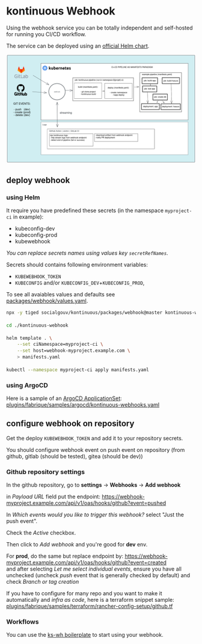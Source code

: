 # kontinuous Webhook

Using the webhook service you can be totally independent and self-hosted for running you CI/CD workflow.

The service can be deployed using an [official Helm chart](https://github.com/socialgouv/kontinuous/blob/master/packages/webhook/Chart.yaml).

[![schema](../images/webhook-schema.png)](https://excalidraw.com/#json=OoAm9RLHobXlWw9DmzC6x,R0CXD2-2gYj8D-9OvJS3GA)

## deploy webhook

### using Helm

It require you have predefined these secrets (in the namespace `myproject-ci` in example): <br>

- kubeconfig-dev
- kubeconfig-prod
- kubewebhook

_You can replace secrets names using values key `secretRefNames`._

Secrets should contains following environment variables:

- `KUBEWEBHOOK_TOKEN`
- `KUBECONFIG` and/or `KUBECONFIG_DEV`+`KUBECONFIG_PROD`,

To see all avaiables values and defaults see [packages/webhook/values.yaml](https://github.com/socialgouv/kontinuous/blob/master/packages/webhook/values.yaml).

```sh
npx -y tiged socialgouv/kontinuous/packages/webhook@master kontinuous-webhook

cd ./kontinuous-webhook

helm template . \
    --set ciNamespace=myproject-ci \
    --set host=webhook-myproject.example.com \
    > manifests.yaml

kubectl --namespace myproject-ci apply manifests.yaml
```

### using ArgoCD

Here is a sample of an [ArgoCD ApplicationSet](https://argo-cd.readthedocs.io/en/stable/roadmap/#applicationset): [plugins/fabrique/samples/argocd/kontinuous-webhooks.yaml](https://github.com/SocialGouv/kontinuous/tree/master/boilerplates/infra-samples/argocd)

## configure webhook on repository

Get the deploy `KUBEWEBHOOK_TOKEN` and add it to your repository secrets.

You should configure webhook event on push event on repository (from github, gitlab (should be tested), gitea (should be dev))

### Github repository settings

In the github repository, go to **settings** -> **Webhooks** -> **Add webhook**

in _Payload URL_ field put the endpoint: https://webhook-myproject.example.com/api/v1/oas/hooks/github?event=pushed

In _Which events would you like to trigger this webhook?_
select "Just the push event".

Check the _Active_ checkbox.

Then click to _Add webhook_ and you're good for **dev** env.

For **prod**, do the same but replace endpoint by: https://webhook-myproject.example.com/api/v1/oas/hooks/github?event=created <br>
and after selecting _Let me select individual events_, ensure you have all unchecked (uncheck _push_ event that is generally checked by default) and check _Branch or tag creation_

If you have to configure for many repo and you want to make it automatically and _infra as code_, here is a terraform snippet sample: [plugins/fabrique/samples/terraform/rancher-config-setup/github.tf](https://github.com/SocialGouv/kontinuous/blob/master/boilerplates/infra-samples/terraform/rancher-config-setup/github.tf)

### Workflows

You can use the [ks-wh boilerplate](https://github.com/SocialGouv/workflows/tree/master/boilerplates/ks-wh) to start using your webhook.
